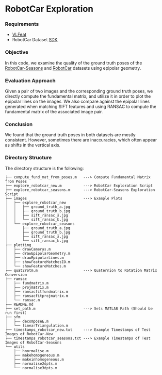 # RobotCar Exploration

### Requirements
* [VLFeat](http://www.vlfeat.org/index.html)
* RobotCar Dataset [SDK](https://github.com/ori-mrg/robotcar-dataset-sdk.git)

### Objective
In this code, we examine the quality of the ground truth poses of the [RobotCar-Seasons](https://data.ciirc.cvut.cz/public/projects/2020VisualLocalization/RobotCar-Seasons/) and [RobotCar](https://robotcar-dataset.robots.ox.ac.uk) datasets using epipolar geometry.

### Evaluation Approach
Given a pair of two images and the corresponding ground truth poses, we directly compute the fundamental matrix, and utilize it in order to plot the epipolar lines on the images.
We also compare against the epipolar lines generated when matching SIFT features and using RANSAC to compute the fundamental matrix of the associated image pair.

### Conclusion
We found that the ground truth poses in both datasets are mostly consistent.
However, sometimes there are inaccuracies, which often appear as shifts in the vertical axis.

### Directory Structure
The directory structure is the following:
```
├── compute_fund_mat_from_poses.m   ---> Compute Fundamental Matrix from Poses
├── explore_robotcar_new.m          ---> RobotCar Exploration Script
├── explore_robotcar_seasons.m      ---> RobotCar-Seasons Exploration Script
├── images                          ---> Example Plots
│   ├── explore_robotcar_new
│   │   ├── ground_truth_a.jpg
│   │   ├── ground_truth_b.jpg
│   │   ├── sift_ransac_a.jpg
│   │   └── sift_ransac_b.jpg
│   └── explore_robotcar_seasons
│       ├── ground_truth_a.jpg
│       ├── ground_truth_b.jpg
│       ├── sift_ransac_a.jpg
│       └── sift_ransac_b.jpg
├── plotting
│   ├── drawCameras.m
│   ├── drawEpipolarGeometry.m
│   ├── drawEpipolarLines.m
│   ├── showFeatureMatchesIO.m
│   └── showFeatureMatches.m
├── quat2rotm.m                     ---> Quaternion to Rotation Matrix Conversion
├── ransac
│   ├── fundmatrix.m
│   ├── projmatrix.m
│   ├── ransacfitfundmatrix.m
│   ├── ransacfitprojmatrix.m
│   └── ransac.m
├── README.md
├── set_path.m                      ---> Sets MATLAB Path (Should be run first)
├── sfm
│   ├── decomposeE.m
│   └── linearTriangulation.m
├── timestamps_robotcar_new.txt     ---> Example Timestamps of Test Images of RobotCar-New
├── timestamps_robotcar_seasons.txt ---> Example Timestamps of Test Images of RobotCar-Seasons
└── utils
    ├── hnormalise.m
    ├── makehomogeneous.m
    ├── makeinhomogeneous.m
    ├── normalise2dpts.m
    └── normalise3dpts.m
```

